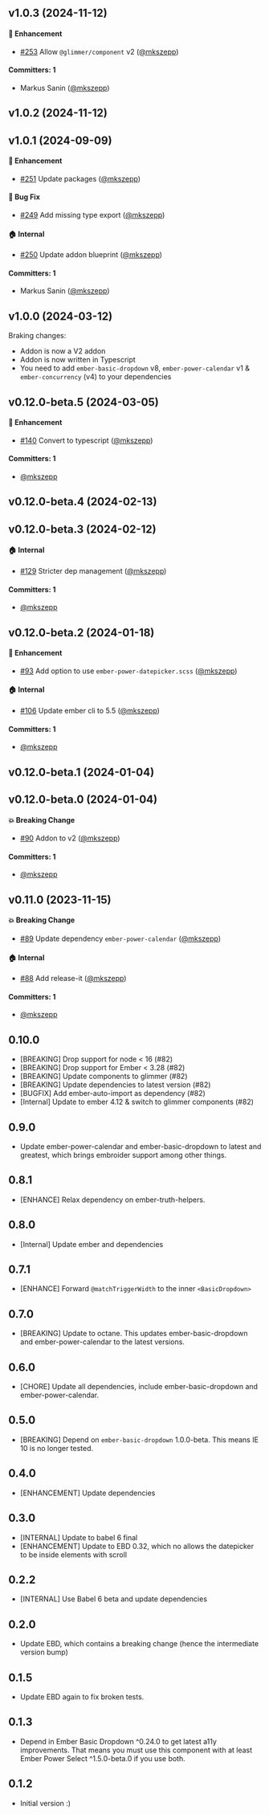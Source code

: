 ## v1.0.3 (2024-11-12)

#### :rocket: Enhancement

- [#253](https://github.com/cibernox/ember-power-datepicker/pull/253) Allow `@glimmer/component` v2 ([@mkszepp](https://github.com/mkszepp))

#### Committers: 1

- Markus Sanin ([@mkszepp](https://github.com/mkszepp))

## v1.0.2 (2024-11-12)

## v1.0.1 (2024-09-09)

#### :rocket: Enhancement

- [#251](https://github.com/cibernox/ember-power-datepicker/pull/251) Update packages ([@mkszepp](https://github.com/mkszepp))

#### :bug: Bug Fix

- [#249](https://github.com/cibernox/ember-power-datepicker/pull/249) Add missing type export ([@mkszepp](https://github.com/mkszepp))

#### :house: Internal

- [#250](https://github.com/cibernox/ember-power-datepicker/pull/250) Update addon blueprint ([@mkszepp](https://github.com/mkszepp))

#### Committers: 1

- Markus Sanin ([@mkszepp](https://github.com/mkszepp))

## v1.0.0 (2024-03-12)

Braking changes:

- Addon is now a V2 addon
- Addon is now written in Typescript
- You need to add `ember-basic-dropdown` v8, `ember-power-calendar` v1 & `ember-concurrency` (v4) to your dependencies

## v0.12.0-beta.5 (2024-03-05)

#### :rocket: Enhancement

- [#140](https://github.com/cibernox/ember-power-datepicker/pull/140) Convert to typescript ([@mkszepp](https://github.com/mkszepp))

#### Committers: 1

- [@mkszepp](https://github.com/mkszepp)

## v0.12.0-beta.4 (2024-02-13)

## v0.12.0-beta.3 (2024-02-12)

#### :house: Internal

- [#129](https://github.com/cibernox/ember-power-datepicker/pull/129) Stricter dep management ([@mkszepp](https://github.com/mkszepp))

#### Committers: 1

- [@mkszepp](https://github.com/mkszepp)

## v0.12.0-beta.2 (2024-01-18)

#### :rocket: Enhancement

- [#93](https://github.com/cibernox/ember-power-datepicker/pull/93) Add option to use `ember-power-datepicker.scss` ([@mkszepp](https://github.com/mkszepp))

#### :house: Internal

- [#106](https://github.com/cibernox/ember-power-datepicker/pull/106) Update ember cli to 5.5 ([@mkszepp](https://github.com/mkszepp))

#### Committers: 1

- [@mkszepp](https://github.com/mkszepp)

## v0.12.0-beta.1 (2024-01-04)

## v0.12.0-beta.0 (2024-01-04)

#### :boom: Breaking Change

- [#90](https://github.com/cibernox/ember-power-datepicker/pull/90) Addon to v2 ([@mkszepp](https://github.com/mkszepp))

#### Committers: 1

- [@mkszepp](https://github.com/mkszepp)

## v0.11.0 (2023-11-15)

#### :boom: Breaking Change

- [#89](https://github.com/cibernox/ember-power-datepicker/pull/89) Update dependency `ember-power-calendar` ([@mkszepp](https://github.com/mkszepp))

#### :house: Internal

- [#88](https://github.com/cibernox/ember-power-datepicker/pull/88) Add release-it ([@mkszepp](https://github.com/mkszepp))

#### Committers: 1

- [@mkszepp](https://github.com/mkszepp)

## 0.10.0

- [BREAKING] Drop support for node < 16 (#82)
- [BREAKING] Drop support for Ember < 3.28 (#82)
- [BREAKING] Update components to glimmer (#82)
- [BREAKING] Update dependencies to latest version (#82)
- [BUGFIX] Add ember-auto-import as dependency (#82)
- [Internal] Update to ember 4.12 & switch to glimmer components (#82)

## 0.9.0

- Update ember-power-calendar and ember-basic-dropdown to latest and greatest, which brings embroider support among other things.

## 0.8.1

- [ENHANCE] Relax dependency on ember-truth-helpers.

## 0.8.0

- [Internal] Update ember and dependencies

## 0.7.1

- [ENHANCE] Forward `@matchTriggerWidth` to the inner `<BasicDropdown>`

## 0.7.0

- [BREAKING] Update to octane. This updates ember-basic-dropdown and ember-power-calendar to the latest
  versions.

## 0.6.0

- [CHORE] Update all dependencies, include ember-basic-dropdown and ember-power-calendar.

## 0.5.0

- [BREAKING] Depend on `ember-basic-dropdown` 1.0.0-beta. This means IE 10 is no longer tested.

## 0.4.0

- [ENHANCEMENT] Update dependencies

## 0.3.0

- [INTERNAL] Update to babel 6 final
- [ENHANCEMENT] Update to EBD 0.32, which no allows the datepicker to be inside elements
  with scroll

## 0.2.2

- [INTERNAL] Use Babel 6 beta and update dependencies

## 0.2.0

- Update EBD, which contains a breaking change (hence the intermediate version bump)

## 0.1.5

- Update EBD again to fix broken tests.

## 0.1.3

- Depend in Ember Basic Dropdown ^0.24.0 to get latest a11y improvements. That means you
  must use this component with at least Ember Power Select ^1.5.0-beta.0 if you use both.

## 0.1.2

- Initial version :)
